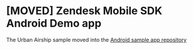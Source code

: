 
# [MOVED] Zendesk Mobile SDK Android Demo app

The Urban Airship sample moved into the [Android sample app repository](https://github.com/zendesk/android_sdk_demo_apps/tree/master/support_urbanairship_sample)
